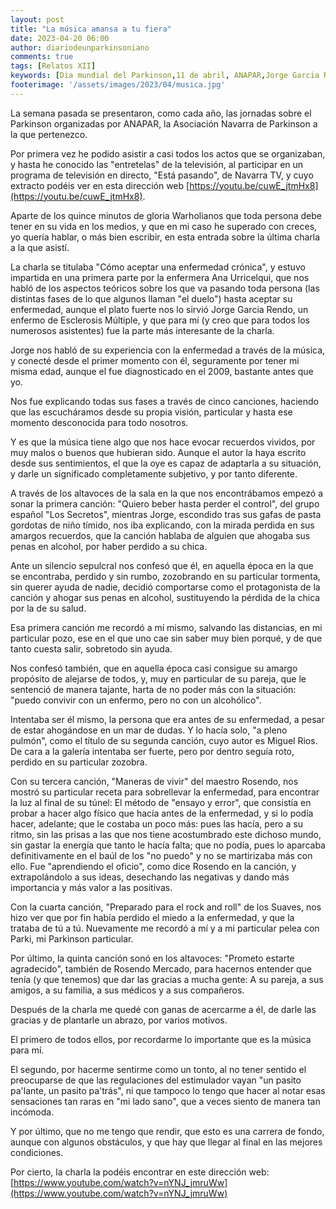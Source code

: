 ```yaml
---
layout: post
title: "La música amansa a tu fiera"
date: 2023-04-20 06:00
author: diariodeunparkinsoniano
comments: true
tags: [Relatos XII] 
keywords: [Dia mundial del Parkinson,11 de abril, ANAPAR,Jorge Garcia Rendo,Esclerósis Múltiple,superación, fases del duelo]
footerimage: '/assets/images/2023/04/musica.jpg'
---
```

La semana pasada se presentaron, como cada año, las jornadas sobre el Parkinson organizadas por ANAPAR, la Asociación Navarra de Parkinson a la que pertenezco.

Por primera vez he podido asistir a casi todos los actos que se organizaban, y hasta he conocido las "entretelas" de la televisión, al participar en un programa de televisión en directo, "Está pasando", de Navarra TV, y cuyo extracto podéis ver en esta dirección web [https://youtu.be/cuwE_jtmHx8](https://youtu.be/cuwE_jtmHx8).

Aparte de los quince minutos de gloria Warholianos que toda persona debe tener en su vida en los medios, y que en mi caso he superado con creces, yo quería hablar, o más bien escribir, en esta entrada sobre la última charla a la que asistí.

La charla se titulaba "Cómo aceptar una enfermedad crónica", y estuvo impartida en una primera parte por la enfermera Ana Urricelqui, que nos habló de los aspectos teóricos sobre los que va pasando toda persona (las distintas fases de lo que algunos llaman "el duelo") hasta aceptar su enfermedad, aunque el plato fuerte nos lo sirvió Jorge Garcia Rendo, un enfermo de Esclerosis Múltiple, y que para mí (y creo que para todos los numerosos asistentes) fue la parte más interesante de la charla.

Jorge nos habló de su experiencia con la enfermedad a través de la música, y conecté desde el primer momento con él, seguramente por tener mi misma edad, aunque el fue diagnosticado en el 2009, bastante antes que yo.

Nos fue explicando todas sus fases a través de cinco canciones, haciendo que las escucháramos desde su propia visión, particular y hasta ese momento desconocida para todo nosotros.

Y es que la música tiene algo que nos hace evocar recuerdos vividos, por muy malos o buenos que hubieran sido. Aunque el autor la haya escrito desde sus sentimientos, el que la oye es capaz de adaptarla a su situación, y darle un significado completamente subjetivo, y por tanto diferente.

A través de los altavoces de la sala en la que nos encontrábamos empezó a sonar la primera canción: "Quiero beber hasta perder el control", del grupo español "Los Secretos", mientras Jorge, escondido tras sus gafas de pasta gordotas de niño tímido, nos iba explicando, con la mirada perdida en sus amargos recuerdos, que la canción hablaba de alguien que ahogaba sus penas en alcohol, por haber perdido a su chica.

Ante un silencio sepulcral nos confesó que él, en aquella época en la que se encontraba, perdido y sin rumbo, zozobrando en su particular tormenta, sin querer ayuda de nadie, decidió comportarse como el protagonista de la canción y ahogar sus penas en alcohol, sustituyendo la pérdida de la chica por la de su salud.

Esa primera canción me recordó a mí mismo, salvando las distancias, en mi particular pozo, ese en el que uno cae sin saber muy bien porqué, y de que tanto cuesta salir, sobretodo sin ayuda.

Nos confesó también, que en aquella época casi consigue su amargo propósito de alejarse de todos, y, muy en particular de su pareja, que le sentenció de manera tajante, harta de no poder más con la situación: "puedo convivir con un enfermo, pero no con un alcohólico".

Intentaba ser él mismo, la persona que era antes de su enfermedad, a pesar de estar ahogándose en un mar de dudas. Y lo hacía solo, "a pleno pulmón", como el título de su segunda canción, cuyo autor es Miguel Rios. De cara a la galería intentaba ser fuerte, pero por dentro seguía roto, perdido en su particular zozobra.

Con su tercera canción, "Maneras de vivir" del maestro Rosendo, nos mostró su particular receta para sobrellevar la enfermedad, para encontrar la luz al final de su túnel: El método de "ensayo y error", que consistía en probar a hacer algo físico que hacía antes de la enfermedad, y si lo podía hacer, adelante; que le costaba un poco más: pues las hacía, pero a su ritmo, sin las prisas a las que nos tiene acostumbrado este dichoso mundo, sin gastar la energía que tanto le hacía falta; que no podía, pues lo aparcaba definitivamente en el baúl de los "no puedo" y no se martirizaba más con ello. Fue "aprendiendo el oficio", como dice Rosendo en la canción, y extrapolándolo a sus ideas, desechando las negativas y dando más importancia y más valor a las positivas.

Con la cuarta canción, "Preparado para el rock and roll" de los Suaves, nos hizo ver que por fin había perdido el miedo a la enfermedad, y que la trataba de tú a tú. Nuevamente me recordó a mí y a mi particular pelea con Parki, mi Parkinson particular.

Por último, la quinta canción sonó en los altavoces: "Prometo estarte agradecido", también de Rosendo Mercado, para hacernos entender que tenía (y que tenemos) que dar las gracias a mucha gente: A su pareja, a sus amigos, a su familia, a sus médicos y a sus compañeros.

Después de la charla me quedé con ganas de acercarme a él, de darle las gracias y de plantarle un abrazo, por varios motivos.

El primero de todos ellos, por recordarme lo importante que es la música para mí.

El segundo, por hacerme sentirme como un tonto, al no tener sentido el preocuparse de que las regulaciones del estimulador vayan "un pasito pa'lante, un pasito pa'trás", ni que tampoco lo tengo que hacer al notar esas sensaciones tan raras en "mi lado sano", que a veces siento de manera tan incómoda.

Y por último, que no me tengo que rendir, que esto es una carrera de fondo, aunque con algunos obstáculos, y que hay que llegar al final en las mejores condiciones.

Por cierto, la charla la podéis encontrar en este dirección web: [https://www.youtube.com/watch?v=nYNJ_jmruWw](https://www.youtube.com/watch?v=nYNJ_jmruWw)

